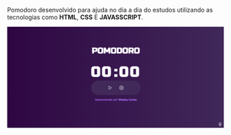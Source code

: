 Pomodoro desenvolvido para ajuda no dia a dia do estudos utilizando as tecnologias como **HTML**, **CSS** E **JAVASSCRIPT**.

![enter image description here](https://github.com/wesleycsv/pomodoro/blob/main/print.png?raw=true)
